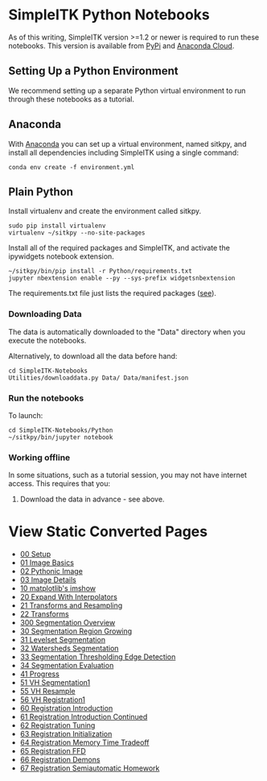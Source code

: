# SimpleITK Python Notebooks

As of this writing, SimpleITK version >=1.2 or newer is required to run these notebooks. This version is available from [PyPi](https://pypi.python.org/pypi/SimpleITK) and [Anaconda Cloud](https://anaconda.org/simpleitk/simpleitk).

## Setting Up a Python Environment

We recommend setting up a separate Python virtual environment to run through these notebooks as a tutorial.

## Anaconda
With [Anaconda](https://www.continuum.io/) you can set up a virtual environment, named sitkpy, and install all dependencies including SimpleITK using a single command:

    conda env create -f environment.yml


## Plain Python

Install virtualenv and create the environment called sitkpy.

    sudo pip install virtualenv
    virtualenv ~/sitkpy --no-site-packages

Install all of the required packages and SimpleITK, and activate the ipywidgets notebook extension.

    ~/sitkpy/bin/pip install -r Python/requirements.txt
    jupyter nbextension enable --py --sys-prefix widgetsnbextension

The requirements.txt file just lists the required packages ([see](requirements.txt)).


### Downloading Data

The data is automatically downloaded to the "Data" directory when you execute the notebooks.

Alternatively, to download all the data before hand:

    cd SimpleITK-Notebooks
    Utilities/downloaddata.py Data/ Data/manifest.json

### Run the notebooks

To launch:

    cd SimpleITK-Notebooks/Python
    ~/sitkpy/bin/jupyter notebook

### Working offline

In some situations, such as a tutorial session, you may not have internet access. This requires that you:

1. Download the data in advance - see above.

# View Static Converted Pages

- [00 Setup](http://insightsoftwareconsortium.github.io/SimpleITK-Notebooks/Python_html/00_Setup.html)
- [01 Image Basics](http://insightsoftwareconsortium.github.io/SimpleITK-Notebooks/Python_html/01_Image_Basics.html)
- [02 Pythonic Image](http://insightsoftwareconsortium.github.io/SimpleITK-Notebooks/Python_html/02_Pythonic_Image.html)
- [03 Image Details](http://insightsoftwareconsortium.github.io/SimpleITK-Notebooks/Python_html/03_Image_Details.html)
- [10 matplotlib's imshow](http://insightsoftwareconsortium.github.io/SimpleITK-Notebooks/Python_html/10_matplotlib's_imshow.html)
- [20 Expand With Interpolators](http://insightsoftwareconsortium.github.io/SimpleITK-Notebooks/Python_html/20_Expand_With_Interpolators.html)
- [21 Transforms and Resampling](http://insightsoftwareconsortium.github.io/SimpleITK-Notebooks/Python_html/21_Transforms_and_Resampling.html)
- [22 Transforms](http://insightsoftwareconsortium.github.io/SimpleITK-Notebooks/Python_html/22_Transforms.html)
- [300 Segmentation Overview](http://insightsoftwareconsortium.github.io/SimpleITK-Notebooks/Python_html/300_Segmentation_Overview.html)
- [30 Segmentation Region Growing](http://insightsoftwareconsortium.github.io/SimpleITK-Notebooks/Python_html/30_Segmentation_Region_Growing.html)
- [31 Levelset Segmentation](http://insightsoftwareconsortium.github.io/SimpleITK-Notebooks/Python_html/31_Levelset_Segmentation.html)
- [32 Watersheds Segmentation](http://insightsoftwareconsortium.github.io/SimpleITK-Notebooks/Python_html/32_Watersheds_Segmentation.html)
- [33 Segmentation Thresholding Edge Detection](http://insightsoftwareconsortium.github.io/SimpleITK-Notebooks/Python_html/33_Segmentation_Thresholding_Edge_Detection.html)
- [34 Segmentation Evaluation](http://insightsoftwareconsortium.github.io/SimpleITK-Notebooks/Python_html/34_Segmentation_Evaluation.html)
- [41 Progress](http://insightsoftwareconsortium.github.io/SimpleITK-Notebooks/Python_html/41_Progress.html)
- [51 VH Segmentation1](http://insightsoftwareconsortium.github.io/SimpleITK-Notebooks/Python_html/51_VH_Segmentation1.html)
- [55 VH Resample](http://insightsoftwareconsortium.github.io/SimpleITK-Notebooks/Python_html/55_VH_Resample.html)
- [56 VH Registration1](http://insightsoftwareconsortium.github.io/SimpleITK-Notebooks/Python_html/56_VH_Registration1.html)
- [60 Registration Introduction](http://insightsoftwareconsortium.github.io/SimpleITK-Notebooks/Python_html/60_Registration_Introduction.html)
- [61 Registration Introduction Continued](http://insightsoftwareconsortium.github.io/SimpleITK-Notebooks/Python_html/61_Registration_Introduction_Continued.html)
- [62 Registration Tuning](http://insightsoftwareconsortium.github.io/SimpleITK-Notebooks/Python_html/62_Registration_Tuning.html)
- [63 Registration Initialization](http://insightsoftwareconsortium.github.io/SimpleITK-Notebooks/Python_html/63_Registration_Initialization.html)
- [64 Registration Memory Time Tradeoff](http://insightsoftwareconsortium.github.io/SimpleITK-Notebooks/Python_html/64_Registration_Memory_Time_Tradeoff.html)
- [65 Registration FFD](http://insightsoftwareconsortium.github.io/SimpleITK-Notebooks/Python_html/65_Registration_FFD.html)
- [66 Registration Demons](http://insightsoftwareconsortium.github.io/SimpleITK-Notebooks/Python_html/66_Registration_Demons.html)
- [67 Registration Semiautomatic Homework](http://insightsoftwareconsortium.github.io/SimpleITK-Notebooks/Python_html/67_Registration_Semiautomatic_Homework.html)
